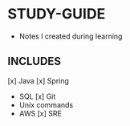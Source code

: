# STUDY-GUIDE
- Notes I created during learning

## INCLUDES
[x] Java
[x] Spring
* SQL
[x] Git
* Unix commands
* AWS
[x] SRE

